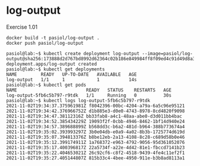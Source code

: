 # log-output

Exercise 1.01

    docker build -t pasiol/log-output .
    docker push pasiol/log-output

    pasiol@lab:~$ kubectl create deployment log-output --image=pasiol/log-output@sha256:173888d2d767bd8992d62364c02b186e849984ff8f09ed4c91d49d8a3a631294
    deployment.apps/log-output created
    pasiol@lab:~$ kubectl get deployments
    NAME         READY   UP-TO-DATE   AVAILABLE   AGE
    log-output   1/1     1            1           14s
    pasiol@lab:~$ kubectl get pods
    NAME                          READY   STATUS    RESTARTS   AGE
    log-output-5fb6c5b797-r9tdk   1/1     Running   0          30s
    pasiol@lab:~$ kubectl logs log-output-5fb6c5b797-r9tdk
    2021-11-02T19:34:37.375961981Z f8042396-00bc-4204-a79a-6a5c96e95121
    2021-11-02T19:34:42.376966752Z d1b885e3-d0e0-4743-8978-8cd4820f9098
    2021-11-02T19:34:47.38112316Z bb33fab8-a4c1-48aa-abe0-d3d011bb4bac
    2021-11-02T19:34:52.385434229Z 19093f2f-0cbb-4946-8462-1bf14d940e24
    2021-11-02T19:34:57.389688899Z b568dd3c-b6a2-481d-b964-388b773674a4
    2021-11-02T19:35:02.393993297Z 3b0e04db-e0a9-4a02-8b3b-1725774d619d
    2021-11-02T19:35:07.394813376Z b8be12eb-2a13-4108-8c28-c689d58b0e46
    2021-11-02T19:35:12.399174911Z 1a768372-e963-4792-9056-95d361052076
    2021-11-02T19:35:17.400396817Z 22a5734f-a22e-4d42-81e1-fbccd7141b23
    2021-11-02T19:35:22.404653021Z 26c92cf6-c8f2-4518-9439-4fe4c11ef2f1
    2021-11-02T19:35:27.405144807Z 815b33c4-4bee-4950-911e-b3b8ad8113a1
